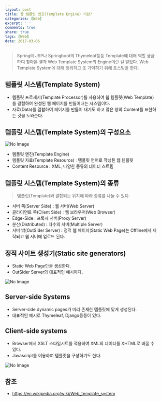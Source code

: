 ```yaml
---
layout: post
title: 웹 템플릿 엔진(Template Engine) 이란?
categories: [Web]
excerpt: ' '
comments: true
share: true
tags: [Web]
date: 2017-03-06
---
```


> Spring의 JSP나 Springboot의 Thymeleaf등등 Template에 대해 역할 궁금하여 찾아본 결과 Web Template System의 Engine이란 걸 알았다. Web Template System에 대해 정리하고 또 기억하기 위해 포스팅을 한다.

## 템플릿 시스템(Template System)

- 템플릿 프로세서(Template Processor)를 사용하여 웹 템플릿(Web Template)를 결합하여 완성된 웹 페이지를 만들어내는 시스템이다.
- 자료(Data)를 결합하여 페이지를 만들어 내기도 하고 많은 양의 Content를 표현하는 것을 도와준다.

## 템플릿 시스템(Template System)의 구성요소

![No Image](/assets/20170306/1.PNG)

- 템플릿 엔진(Template Engine)
- 템플릿 자료(Template Resource) : 템플릿 언어로 작성된 웹 템플릿
- Content Resource : XML, 다양한 종류의 데이터 스트림

## 템플릿 시스템(Template System)의 종류

> 템플릿(Template)와 결합되는 위치에 따라 종류를 나눌 수 있다.

- 서버 쪽(Server Side) : 웹 서버(Web Server)
- 클라이언트 쪽(Client Side) : 웹 브라우저(Web Browser)
- Edge-Side : 프록시 서버(Proxy Server)
- 분산(Distributed) : 다수의 서버(Multiple Server)
- 서버 밖(OutSider Server) : 정적 웹 페이지(Static Web Page)는 Offline에서 제작되고 웹 서버에 업로드 된다.

## 정적 사이트 생성기(Static site generators)

- Static Web Page만을 생성한다.
- OutSider Server의 대표적인 예시이다.

![No Image](/assets/20170306/2.PNG)

## Server-side Systems

- Server-side dynamic pages가 미리 존재한 템플릿에 맞게 생성된다.
- 대표적인 예시로 Thymeleaf, Django등등이 있다.

## Client-side systems

- Browser에서 XSLT 스타일시트를 적용하여 XML의 데이터를 XHTML로 바꿀 수 있다.
- Javascript를 이용하여 템플릿을 구성하기도 한다.

![No Image](/assets/20170306/3.PNG)

## 참조

- <https://en.wikipedia.org/wiki/Web_template_system>
